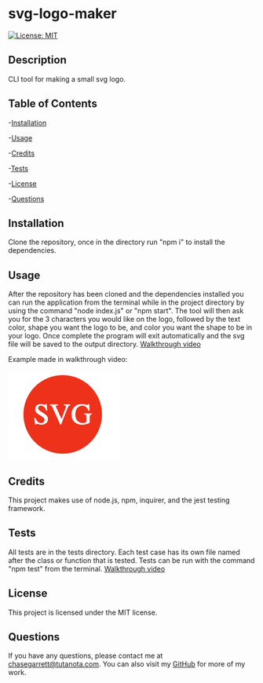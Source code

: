 # svg-logo-maker
  [![License: MIT](https://img.shields.io/badge/License-MIT-yellow.svg)](https://opensource.org/licenses/MIT)
  ## Description
  CLI tool for making a small svg logo.
  ## Table of Contents
  -[Installation](#installation)

  -[Usage](#usage)

  -[Credits](#credits)

  -[Tests](#tests)

  -[License](#license)

  -[Questions](#questions)
  
  ## Installation
  Clone the repository, once in the directory run "npm i" to install the dependencies.
  ## Usage
  After the repository has been cloned and the dependencies installed you can run the application from the terminal while in the project directory by using the command "node index.js" or "npm start". The tool will then ask you for the 3 characters you would like on the logo, followed by the text color, shape you want the logo to be, and color you want the shape to be in your logo. Once complete the program will exit automatically and the svg file will be saved to the output directory.
  [Walkthrough video](https://drive.google.com/file/d/1IvkvdqLkIX_7svxMcPk8kWxSkys8-lTw/view)
  
  Example made in walkthrough video: 
  
  ![a red circle with white text spelling SVG inside the red circle](images/svg_example.png)
  ## Credits
  This project makes use of node.js, npm, inquirer, and the jest testing framework.
  ## Tests
  All tests are in the tests directory. Each test case has its own file named after the class or function that is tested. Tests can be run with the command "npm test" from the terminal.
  [Walkthrough video](https://drive.google.com/file/d/1HQLOIcYfWLu5WJsqsAm3Bht4s6i8Vmpt/view)
  ## License
  This project is licensed under the MIT license.
  ## Questions
  If you have any questions, please contact me at chasegarrett@tutanota.com. You can also visit my [GitHub](https://github.com/Chase-Garrett) for more of my work.

